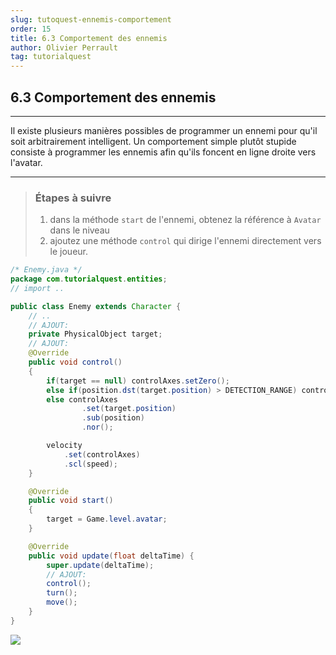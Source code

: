 ```yaml
---
slug: tutoquest-ennemis-comportement
order: 15
title: 6.3 Comportement des ennemis
author: Olivier Perrault
tag: tutorialquest
---
```


## 6.3 Comportement des ennemis
---

Il existe plusieurs manières possibles de programmer un ennemi pour qu'il soit arbitrairement intelligent. Un comportement simple plutôt stupide consiste à programmer les ennemis afin qu'ils foncent en ligne droite vers l'avatar.


---
> ### Étapes à suivre
> 1. dans la méthode `start` de l'ennemi, obtenez la référence à `Avatar` dans le niveau
> 2. ajoutez une méthode `control` qui dirige l'ennemi directement vers le joueur.

```java
/* Enemy.java */
package com.tutorialquest.entities;
// import ..

public class Enemy extends Character {    
    // ..
    // AJOUT:
    private PhysicalObject target;
    // AJOUT:
    @Override
    public void control()
    {
        if(target == null) controlAxes.setZero();
        else if(position.dst(target.position) > DETECTION_RANGE) controlAxes.setZero();
        else controlAxes
                .set(target.position)
                .sub(position)
                .nor();

        velocity
            .set(controlAxes)
            .scl(speed);
    }

    @Override
    public void start()
    {
        target = Game.level.avatar;
    }

    @Override
    public void update(float deltaTime) {
        super.update(deltaTime);
        // AJOUT:
        control();
        turn();        
        move();
    }
}

```

<img class="w-50 center" src="../../assets/tutorialquest/gif/enemy-behaviour.gif">
